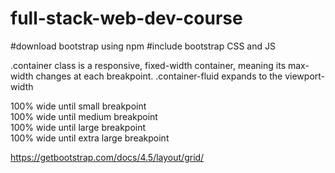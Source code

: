 # full-stack-web-dev-course
#download bootstrap using npm
#include bootstrap CSS and JS 

<!-- part-1: -->
 .container class is a responsive, fixed-width container, meaning its max-width changes at each breakpoint.
 .container-fluid expands to the viewport-width
 <!-- sizes -->
 <div class="container-sm">100% wide until small breakpoint</div>
<div class="container-md">100% wide until medium breakpoint</div>
<div class="container-lg">100% wide until large breakpoint</div>
<div class="container-xl">100% wide until extra large breakpoint</div>

<!-- reference -->
https://getbootstrap.com/docs/4.5/layout/grid/